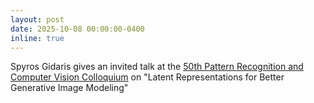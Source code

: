 ```yaml
---
layout: post
date: 2025-10-08 00:00:00-0400
inline: true
---
```


Spyros Gidaris gives an invited talk at the [50th Pattern Recognition and Computer Vision Colloquium](https://cmp.felk.cvut.cz/colloquium/) on "Latent Representations for Better Generative Image Modeling"
